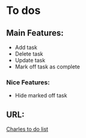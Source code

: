 # To dos
  
## Main Features:
  - Add task
  - Delete task
  - Update task
  - Mark off task as complete

### Nice Features:
  - Hide marked off task

## URL:
 [Charles to do list](https://charlestodolist.meteor.com/)
